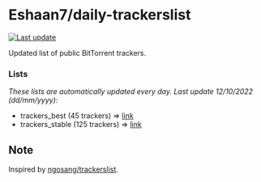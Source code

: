 
# Eshaan7/daily-trackerslist 

[![Last update](https://img.shields.io/badge/Last%20update-12/10/2022-blue.svg)](#)

Updated list of public BitTorrent trackers.

### Lists
*These lists are automatically updated every day. Last update 12/10/2022 (_dd/mm/yyyy_):*

* trackers_best (45 trackers) => [link](https://raw.githubusercontent.com/eshaan7/daily-trackerslist/master/trackers_best.txt)
* trackers_stable (125 trackers) => [link](https://raw.githubusercontent.com/eshaan7/daily-trackerslist/master/trackers_stable.txt)

## Note

Inspired by [ngosang/trackerslist](https://github.com/ngosang/trackerslist).
